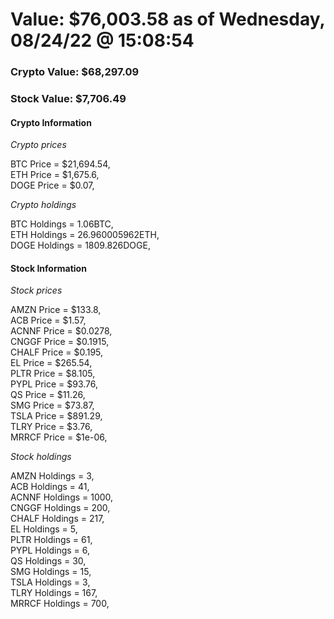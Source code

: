 # Value: $76,003.58 as of Wednesday, 08/24/22 @ 15:08:54 

### Crypto Value: $68,297.09

### Stock Value: $7,706.49

#### Crypto Information 
*Crypto prices* 

BTC Price = $21,694.54,  
ETH Price = $1,675.6,  
DOGE Price = $0.07,  


*Crypto holdings* 

BTC Holdings = 1.06BTC,  
ETH Holdings = 26.960005962ETH,  
DOGE Holdings = 1809.826DOGE,  


#### Stock Information 

*Stock prices* 

AMZN Price = $133.8,  
ACB Price = $1.57,  
ACNNF Price = $0.0278,  
CNGGF Price = $0.1915,  
CHALF Price = $0.195,  
EL Price = $265.54,  
PLTR Price = $8.105,  
PYPL Price = $93.76,  
QS Price = $11.26,  
SMG Price = $73.87,  
TSLA Price = $891.29,  
TLRY Price = $3.76,  
MRRCF Price = $1e-06,  


*Stock holdings* 

AMZN Holdings = 3,  
ACB Holdings = 41,  
ACNNF Holdings = 1000,  
CNGGF Holdings = 200,  
CHALF Holdings = 217,  
EL Holdings = 5,  
PLTR Holdings = 61,  
PYPL Holdings = 6,  
QS Holdings = 30,  
SMG Holdings = 15,  
TSLA Holdings = 3,  
TLRY Holdings = 167,  
MRRCF Holdings = 700,  


